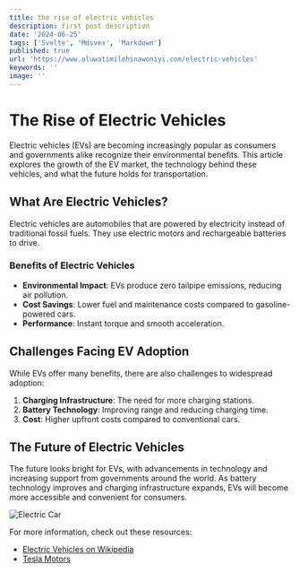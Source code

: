 ```yaml
---
title: the rise of electric vehicles
description: first post description
date: '2024-06-25'
tags: ['Svelte', 'Mdsvex', 'Markdown']
published: true
url: 'https://www.oluwatimilehinawoniyi.com/electric-vehicles'
keywords: ''
image: ''
---
```


# The Rise of Electric Vehicles

Electric vehicles (EVs) are becoming increasingly popular as consumers and governments alike recognize their environmental benefits. This article explores the growth of the EV market, the technology behind these vehicles, and what the future holds for transportation.

## What Are Electric Vehicles?

Electric vehicles are automobiles that are powered by electricity instead of traditional fossil fuels. They use electric motors and rechargeable batteries to drive.

### Benefits of Electric Vehicles

- **Environmental Impact**: EVs produce zero tailpipe emissions, reducing air pollution.
- **Cost Savings**: Lower fuel and maintenance costs compared to gasoline-powered cars.
- **Performance**: Instant torque and smooth acceleration.

## Challenges Facing EV Adoption

While EVs offer many benefits, there are also challenges to widespread adoption:

1. **Charging Infrastructure**: The need for more charging stations.
2. **Battery Technology**: Improving range and reducing charging time.
3. **Cost**: Higher upfront costs compared to conventional cars.

## The Future of Electric Vehicles

The future looks bright for EVs, with advancements in technology and increasing support from governments around the world. As battery technology improves and charging infrastructure expands, EVs will become more accessible and convenient for consumers.

![Electric Car](https://upload.wikimedia.org/wikipedia/commons/7/71/Nissan_Leaf_2.Zero.jpg)

For more information, check out these resources:

- [Electric Vehicles on Wikipedia](https://en.wikipedia.org/wiki/Electric_vehicle)
- [Tesla Motors](https://www.tesla.com)
